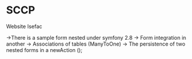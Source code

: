 # SCCP
Website Isefac

->There is a sample form nested under symfony 2.8 
-> Form integration in another 
-> Associations of tables (ManyToOne) 
-> The persistence of two nested forms in a newAction ();
